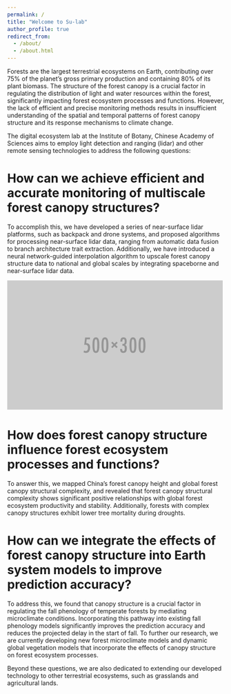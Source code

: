 ```yaml
---
permalink: /
title: "Welcome to Su-lab"
author_profile: true
redirect_from: 
  - /about/
  - /about.html
---
```

Forests are the largest terrestrial ecosystems on Earth, contributing over 75% of the planet’s gross primary production and containing 80% of its plant biomass. The structure of the forest canopy is a crucial factor in regulating the distribution of light and water resources within the forest, significantly impacting forest ecosystem processes and functions. However, the lack of efficient and precise monitoring methods results in insufficient understanding of the spatial and temporal patterns of forest canopy structure and its response mechanisms to climate change.

The digital ecosystem lab at the Institute of Botany, Chinese Academy of Sciences aims to employ light detection and ranging (lidar) and other remote sensing technologies to address the following questions:


**How can we achieve efficient and accurate monitoring of multiscale forest canopy structures?**
======
To accomplish this, we have developed a series of near-surface lidar platforms, such as backpack and drone systems, and proposed algorithms for processing near-surface lidar data, ranging from automatic data fusion to branch architecture trait extraction. Additionally, we have introduced a neural network-guided interpolation algorithm to upscale forest canopy structure data to national and global scales by integrating spaceborne and near-surface lidar data.

<img src='/images/500x300.png' title="图片title">


**How does forest canopy structure influence forest ecosystem processes and functions?**
======
To answer this, we mapped China’s forest canopy height and global forest canopy structural complexity, and revealed that forest canopy structural complexity shows significant positive relationships with global forest ecosystem productivity and stability. Additionally, forests with complex canopy structures exhibit lower tree mortality during droughts.



**How can we integrate the effects of forest canopy structure into Earth system models to improve prediction accuracy?**
======
To address this, we found that canopy structure is a crucial factor in regulating the fall phenology of temperate forests by mediating microclimate conditions. Incorporating this pathway into existing fall phenology models significantly improves the prediction accuracy and reduces the projected delay in the start of fall. To further our research, we are currently developing new forest microclimate models and dynamic global vegetation models that incorporate the effects of canopy structure on forest ecosystem processes.


Beyond these questions, we are also dedicated to extending our developed technology to other terrestrial ecosystems, such as grasslands and agricultural lands.
